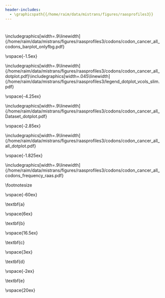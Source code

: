 ```yaml
---
header-includes: 
  - \graphicspath{{/home/raim/data/mistrans/figures/raasprofiles3}}
---
```



# <!-- codons extended data figure -->

\includegraphics[width=.9\linewidth]{/home/raim/data/mistrans/figures/raasprofiles3/codons/codon_cancer_all_codons_barplot_onlyfbg.pdf}
<!--\includegraphics[width=.9\linewidth]{codons/codon_cancer_all_codons_hypergeo2.pdf}-->

\vspace{-1.5ex}

\includegraphics[width=.9\linewidth]{/home/raim/data/mistrans/figures/raasprofiles3/codons/codon_cancer_all_dotplot.pdf}\includegraphics[width=.045\linewidth]{/home/raim/data/mistrans/figures/raasprofiles3/legend_dotplot_vcols_slim.pdf}

\vspace{-4.25ex}

\includegraphics[width=.9\linewidth]{/home/raim/data/mistrans/figures/raasprofiles3/codons/codon_cancer_all_Dataset_dotplot.pdf}

\vspace{-2.85ex}

\includegraphics[width=.9\linewidth]{/home/raim/data/mistrans/figures/raasprofiles3/codons/codon_cancer_all_all_dotplot.pdf}

\vspace{-1.825ex}

\includegraphics[width=.9\linewidth]{/home/raim/data/mistrans/figures/raasprofiles3/codons/codon_cancer_all_codons_frequency_raas.pdf}

\footnotesize

\vspace{-60ex}

\textbf{a}

\vspace{6ex}

\textbf{b}

\vspace{16.5ex}

\textbf{c}

\vspace{3ex}

\textbf{d}

\vspace{-2ex}

\textbf{e}

\vspace{20ex}
